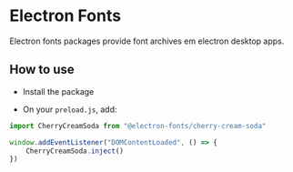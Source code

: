 # Electron Fonts

Electron fonts packages provide font archives em electron desktop apps.

## How to use

* Install the package

* On your `preload.js`, add:

```ts
import CherryCreamSoda from "@electron-fonts/cherry-cream-soda"

window.addEventListener("DOMContentLoaded", () => {
    CherryCreamSoda.inject()
})
```